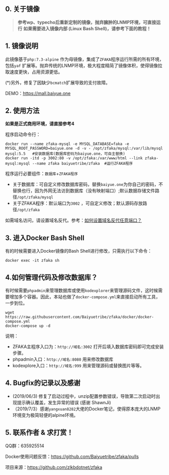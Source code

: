 ## 0. 关于镜像

> **参考wp、typecho后重新定制的镜像，抛弃臃肿的LNMP环境，可直接运行**
> **如果需要进入镜像内部 (Linux Bash Shell)，请参考下面的教程！**

## 1. 镜像说明

此镜像基于`php:7.3-alpine` 作为母镜像，集成了`ZFAKA`程序运行所需的所有环境，包括`yaf` 扩展等。抛弃传统的LNMP环境，极大程度精简了镜像体积，使得镜像拉取速度更快，占用资源更低。

(*)另外，修复了因缺少`bcmatch`扩展导致的支付故障。

DEMO：https://mall.baiyue.one

## 2. 使用方法

**如果是正式商用环境，请直接参考4**

程序启动命令行：

```
docker run --name zfaka-mysql -e MYSQL_DATABASE=faka -e MYSQL_ROOT_PASSWORD=baiyue.one -d -v - /opt/zfaka/mysql:/var/lib/mysql mysql:5.5   #安装数据库(数据库密码为baiyue.one，可自主替换)
docker run -itd -p 3002:80 -v /opt/zfaka:/var/www/html --link zfaka-mysql:mysql --name zfaka baiyuetribe/zfaka  #运行ZFAKA程序
```

程序运行必要组件：`数据库`+`ZFAKA程序`

- 关于数据库：可自定义修改数据库密码，替换`baiyue.one`为你自己的密码，不替换也行，因为外网无法访到数据库（没有映射端口）;默认数据存储文件路径`/opt/zfaka/mysql`
- 关于ZFAKA程序：默认端口为`3002` ，可自定义修改；默认源码存放路径`/opt/zfaka` 

如需域名访问，请设置域名反代。参考：[如何设置域名反代任意端口？](https://baiyue.one/archives/527.html)

## 3. 进入Docker Bash Shell

有的时候需要进入Docker镜像的Bash Shell进行修改，只需执行以下命令：

```
docker exec -it zfaka sh
```

## 4.如何管理代码及修改数据库？

有时候需要`phpadmin`来管理数据库或使用`kodexplorer`来管理源码文件，这时候需要增加多个容器。因此，本站也做了`docker-compose.yml`来直接启动所有工具，一步到位。

```
wget https://raw.githubusercontent.com/Baiyuetribe/zfaka/docker/docker-compose.yml
docker-compose up -d
```

说明：

- ZFAKA主程序入口为：`http://域名:3002` 打开后填入数据库密码即可完成安装步骤。
- phpadmin入口：`http://域名:8080`  用来修改数据库
- kodexplore入口：`http://域名:999` 用来管理源码或替换图片等等。

## 4. Bugfix的记录以及感谢

- (2019/06/3) 修复了启动过程中，unzip配置参数错误，导致第二次启动时出现提示确认覆盖，发生异常的错误 (感谢 ShawnJi)
- （2019/7/3）感谢`yangxuan8282`大佬的Docker笔记，使得原本庞大的LNMP环境变为极简轻便的alpine环境。

## 5. 联系作者 & 求打赏！

QQ群：635925514 

Docker使用问题反馈：<https://github.com/Baiyuetribe/zfaka/pulls>

项目来源：<https://github.com/zlkbdotnet/zfaka>

